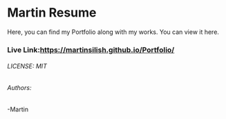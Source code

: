 # Martin Resume

Here, you can find my Portfolio along with my works. You can view it here.

### Live Link:https://martinsilish.github.io/Portfolio/

###### LICENSE: MIT

###### Authors:
-Martin
